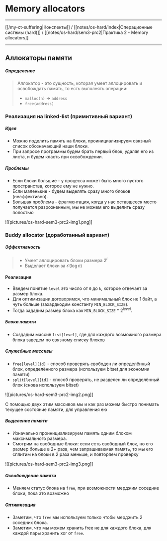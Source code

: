 # Memory allocators 
---

[[/my-ct-suffering|Конспекты]] / [[notes/os-hard/index|Операционные системы (hard)]] / [[notes/os-hard/sem3-prc2|Практика 2 - Memory allocators]]

--- 
## Аллокаторы памяти
##### Определение 
> Аллокатор - это сущность, которая умеет аллоцировать и освобождать память, то есть выполнять операции:
> - `malloc(n)` $\to$ `address`
> - `free(address)`

### Реализация на linked-list (примитивный вариант)
##### Идея
- Можно поделить память на блоки, проинициализируем связный список обозначающий наши блоки. 
- При запросе программы будем брать первый блок, удаляя его из листа, и будем класть при освобождении.

##### Проблемы
- Если блоки большие - у процесса может быть много пустого пространства, которое ему не нужно.
- Если маленькие - будем выделять сразу много блоков (неэффективно).
- Большая проблема - фрагментация, когда у нас оставшееся место получается разрозненным, мы не можем его выделить сразу полостью

![[pictures/os-hard-sem3-prc2-img1.png]]

### Buddy allocator (доработанный вариант)
##### Эффективность 
> - Умеет аллоцировать блоки размера $2^i$
> - Выделает блоки за $\mathcal O(\log{n})$

#### Реализация
- Введем понятие `level` это число от `0` до `k`, которое отвечает за размер блока. 
- Для оптимизации договоримся, что минимальный блок не 1 байт, а чуть больше (захардкодим константу `MIN_BLOCK_SIZE`).
- Тогда зададим размер блока как `MIN_BLOCK_SIZE` * $2^{level}$.

##### Блоки памяти
- Создадим массив `list[level]`, где для каждого возможного размера блока заведем по связному списку блоков

##### Служебные массивы
- `free[level][id]` - способ проверять свободен ли определённый блок, определённого размера (используем bitset для экономии памяти)
- `split[level][id]` - способ проверять, не разделен ли определённый блок (снова используем bitset)

![[pictures/os-hard-sem3-prc2-img2.png]]

С помощью двух этим массивов мы и как раз можем быстро понимать текущее состояние памяти, для управления ею

##### Выделение памяти
- Изначально проинициализируем память одним блоком максимального размера.
- Смотрим на свободные блоки: если есть свободный блок, но его размер больше в 2+ раза, чем запрашиваемая память, то мы его сплитим на блоки в 2 раза меньше, и повторяем проверку

![[pictures/os-hard-sem3-prc2-img3.png]]

##### Освобождение памяти
- Меняем статус блока на `free`, при возможности мерджим соседние блоки, пока это возможно

##### Оптимизация
- Заметим, что `free` мы используем только чтобы мерджить 2 соседних блока. 
- Заметим, что мы можем хранить free не для каждого блока, для каждой пары хранить xor от `free`.